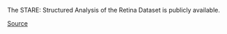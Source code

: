 The STARE: Structured Analysis of the Retina Dataset is publicly available.

[Source](https://www.uhu.es/retinopathy/General/030801IEEETransMedImag.pdf)